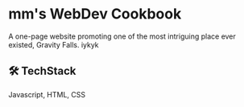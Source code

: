 
# mm's WebDev Cookbook

A one-page website promoting one of the most intriguing place ever existed, Gravity Falls. iykyk




## 🛠 TechStack
Javascript, HTML, CSS


